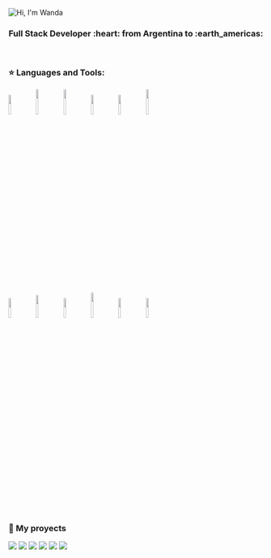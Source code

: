 ![Hi, I'm Wanda](https://github.com/WanCirone/wancirone/blob/main/assets/hi.gif)

<h3 align="center">
Full Stack Developer :heart: from Argentina to :earth_americas:
</h3>

&nbsp;&nbsp;


### :star: Languages and Tools:

<p>
  <code><img width="10%" src="https://www.vectorlogo.zone/logos/w3_html5/w3_html5-ar21.svg"></code>
  <code><img width="10%" height="50px" src="https://cdn.worldvectorlogo.com/logos/css-5.svg"></code>
  <code><img width="10%" height="50px" src="https://devicons.github.io/devicon/devicon.git/icons/javascript/javascript-original.svg"></code>
  <code><img width="10%" src="https://www.vectorlogo.zone/logos/git-scm/git-scm-ar21.svg"></code>
  <code><img width="10%" src="https://www.vectorlogo.zone/logos/getbootstrap/getbootstrap-ar21.svg"></code>
  <code><img width="10%" height="50px" src="https://material-ui.com/static/logo_raw.svg"></code>
  <br />
  <code><img width="10%" src="https://www.vectorlogo.zone/logos/reactjs/reactjs-ar21.svg"></code>
  <code><img width="10%" height="45" src="https://cdn.worldvectorlogo.com/logos/redux.svg"></code>
  <code><img width="10%" src="https://www.vectorlogo.zone/logos/nodejs/nodejs-ar21.svg"></code>
  <code><img  width="10%" height="50px" src="https://devicons.github.io/devicon/devicon.git/icons/express/express-original-wordmark.svg"></code>
  <code><img width="10%" src="https://www.vectorlogo.zone/logos/postgresql/postgresql-ar21.svg"></code>
  <code><img width="10%" src="https://www.vectorlogo.zone/logos/sequelizejs/sequelizejs-ar21.svg"></code>
  <br />
</p>

&nbsp;

### :pushpin: My proyects

<a><img src="https://github.com/WanCirone/wancirone/blob/main/images/home.png"></a>
<a><img src="https://github.com/WanCirone/wancirone/blob/main/images/catalogo.png"></a>
<a><img src="https://github.com/WanCirone/wancirone/blob/main/images/tablaordenes.png"></a>
<a><img src="https://github.com/WanCirone/wancirone/blob/main/images/carrito.png"></a>
<a><img src="https://github.com/WanCirone/wancirone/blob/main/images/reviews.png"></a>
<a><img src="https://github.com/WanCirone/wancirone/blob/main/images/average.png"></a>

<!--
**WanCirone/wancirone** is a ✨ _special_ ✨ repository because its `README.md` (this file) appears on your GitHub profile.

Here are some ideas to get you started:

- 🔭 I’m currently working on ...
- 🌱 I’m currently learning ...
- 👯 I’m looking to collaborate on ...
- 🤔 I’m looking for help with ...
- 💬 Ask me about ...
- 📫 How to reach me: ...
- 😄 Pronouns: ...
- ⚡ Fun fact: ...
-->
